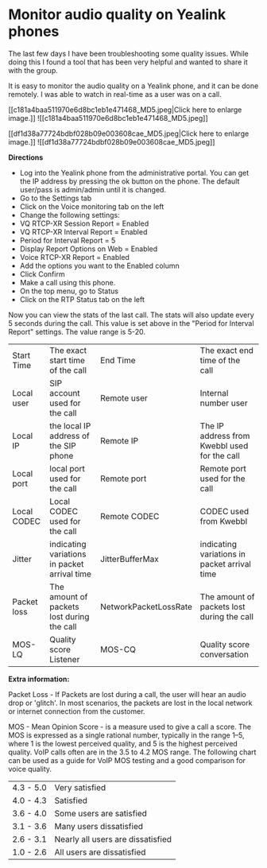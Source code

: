 # Monitor audio quality on Yealink phones


The last few days I have been troubleshooting some quality issues. While doing this I found a tool that has been very helpful and wanted to share it with the group.  
  
It is easy to monitor the audio quality on a Yealink phone, and it can be done remotely. I was able to watch in real-time as a user was on a call.  


[[c181a4baa511970e6d8bc1eb1e471468_MD5.jpeg|Click here to enlarge image.]]
![[c181a4baa511970e6d8bc1eb1e471468_MD5.jpeg]]
  
[[df1d38a77724bdbf028b09e003608cae_MD5.jpeg|Click here to enlarge image.]]
![[df1d38a77724bdbf028b09e003608cae_MD5.jpeg]]
  
**Directions**  

- Log into the Yealink phone from the administrative portal. You can get the IP address by pressing the ok button on the phone. The default user/pass is admin/admin until it is changed.
- Go to the Settings tab
- Click on the Voice monitoring tab on the left
- Change the following settings:
- VQ RTCP-XR Session Report = Enabled
- VQ RTCP-XR Interval Report = Enabled
- Period for Interval Report = 5
- Display Report Options on Web = Enabled
- Voice RTCP-XR Report = Enabled
- Add the options you want to the Enabled column
- Click Confirm
- Make a call using this phone.
- On the top menu, go to Status
- Click on the RTP Status tab on the left

Now you can view the stats of the last call. The stats will also update every 5 seconds during the call. This value is set above in the "Period for Interval Report" settings. The value range is 5-20.  
  

|   |   |   |   |
|---|---|---|---|
|Start Time|The exact start time of the call|End Time|The exact end time of the call|
|Local user|SIP account used for the call|Remote user|Internal number user|
|Local IP|the local IP address of the SIP phone|Remote IP|The IP address from Kwebbl used for the call|
|Local port|local port used for the call|Remote port|Remote port used for the call|
|Local CODEC|Local CODEC used for the call|Remote CODEC|CODEC used from Kwebbl|
|Jitter|indicating variations in packet arrival time|JitterBufferMax|indicating variations in packet arrival time|
|Packet loss|The amount of packets lost during the call|NetworkPacketLossRate|The amount of packets lost during the call|
|MOS-LQ|Quality score Listener|MOS-CQ|Quality score conversation|

  
  
**Extra information:**  
  
Packet Loss - If Packets are lost during a call, the user will hear an audio drop or 'glitch'. In most scenarios, the packets are lost in the local network or internet connection from the customer.  
  
MOS - Mean Opinion Score - is a measure used to give a call a score. The MOS is expressed as a single rational number, typically in the range 1–5, where 1 is the lowest perceived quality, and 5 is the highest perceived quality. VoIP calls often are in the 3.5 to 4.2 MOS range. The following chart can be used as a guide for VoIP MOS testing and a good comparison for voice quality.  
  

|   |   |
|---|---|
|4.3 - 5.0|Very satisfied|
|4.0 - 4.3|Satisfied|
|3.6 - 4.0|Some users are satisfied|
|3.1 - 3.6|Many users dissatisfied|
|2.6 - 3.1|Nearly all users are dissatisfied|
|1.0 - 2.6|All users are dissatisfied|
